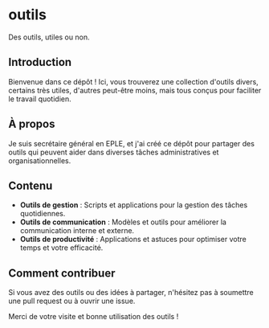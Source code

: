 # outils
Des outils, utiles ou non. 
## Introduction
Bienvenue dans ce dépôt ! Ici, vous trouverez une collection d'outils divers, certains très utiles, d'autres peut-être moins, mais tous conçus pour faciliter le travail quotidien.

## À propos
Je suis secrétaire général en EPLE, et j'ai créé ce dépôt pour partager des outils qui peuvent aider dans diverses tâches administratives et organisationnelles.

## Contenu
- **Outils de gestion** : Scripts et applications pour la gestion des tâches quotidiennes.
- **Outils de communication** : Modèles et outils pour améliorer la communication interne et externe.
- **Outils de productivité** : Applications et astuces pour optimiser votre temps et votre efficacité.

## Comment contribuer
Si vous avez des outils ou des idées à partager, n'hésitez pas à soumettre une pull request ou à ouvrir une issue.

Merci de votre visite et bonne utilisation des outils !